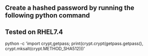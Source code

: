 ## Create a hashed password by running the following python command
## Tested on RHEL7.4


python -c 'import crypt,getpass; print(crypt.crypt(getpass.getpass(), crypt.mksalt(crypt.METHOD_SHA512)))'
